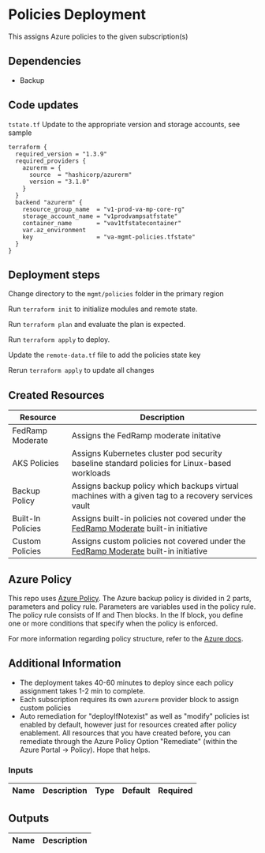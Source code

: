 # Policies Deployment

This assigns Azure policies to the given subscription(s)

## Dependencies

- Backup

## Code updates

`tstate.tf` Update to the appropriate version and storage accounts, see sample

```hcl
terraform {
  required_version = "1.3.9"
  required_providers {
    azurerm = {
      source  = "hashicorp/azurerm"
      version = "3.1.0"
    }
  }
  backend "azurerm" {
    resource_group_name  = "v1-prod-va-mp-core-rg"
    storage_account_name = "v1prodvampsatfstate"
    container_name       = "vav1tfstatecontainer"
    var.az_environment
    key                  = "va-mgmt-policies.tfstate"
  }
}
```

## Deployment steps

Change directory to the `mgmt/policies` folder in the primary region

Run `terraform init` to initialize modules and remote state.

Run `terraform plan` and evaluate the plan is expected.

Run `terraform apply` to deploy.

Update the `remote-data.tf` file to add the policies state key

Rerun `terraform apply` to update all changes

## Created Resources

| Resource | Description |
|------|-------------|
| FedRamp Moderate | Assigns the FedRamp moderate initative |
| AKS Policies | Assigns Kubernetes cluster pod security baseline standard policies for Linux-based workloads |
| Backup Policy | Assigns backup policy which backups virtual machines with a given tag to a recovery services vault |
| Built-In Policies | Assigns built-in policies not covered under the [FedRamp Moderate](https://docs.microsoft.com/en-us/azure/governance/policy/samples/fedramp-moderate) built-in initiative |
| Custom Policies | Assigns custom policies not covered under the [FedRamp Moderate](https://docs.microsoft.com/en-us/azure/governance/policy/samples/fedramp-moderate) built-in initiative |

## Azure Policy

This repo uses [Azure Policy](https://docs.microsoft.com/en-us/azure/governance/policy/overview). The Azure backup policy is divided in 2 parts, parameters and policy rule. Parameters are variables used in the policy rule. The policy rule consists of If and Then blocks. In the If block, you define one or more conditions that specify when the policy is enforced.

For more information regarding policy structure, refer to the [Azure docs](https://docs.microsoft.com/en-us/azure/governance/policy/concepts/definition-structure).

## Additional Information

- The deployment takes 40-60 minutes to deploy since each policy assignment takes 1-2 min to complete.
- Each subscription requires its own `azurerm` provider block to assign custom policies
- Auto remediation for "deployIfNotexist" as well as "modify" policies ist enabled by default, however just for resources created after policy enablement. All resources that you have created before, you can remediate through the Azure Policy Option "Remediate" (within the Azure Portal -> Policy). Hope that helps.

### Inputs

| Name | Description | Type | Default | Required |
|------|-------------|------|---------|:-----:|

## Outputs

| Name | Description |
|------|-------------|
